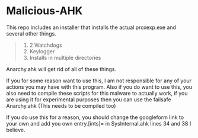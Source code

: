 # Malicious-AHK

This repo includes an installer that installs the actual proxexp.exe and several other things.
> 1. 2 Watchdogs
> 2. Keylogger
> 3. Installs in multiple directories


Anarchy.ahk will get rid of all of these things.


If you for some reason want to use this, I am not responsible for any of your actions you may have with this program. Also if you do want to use this, you also need to compile these scripts for this malware to actually work, if you are using it for experimental purposes then you can use the failsafe Anarchy.ahk (This needs to be compiled too)


If you do use this for a reason, you should change the googleform link to your own and add you own entry.[ints]= in SysInternal.ahk lines 34 and 38 I believe.


